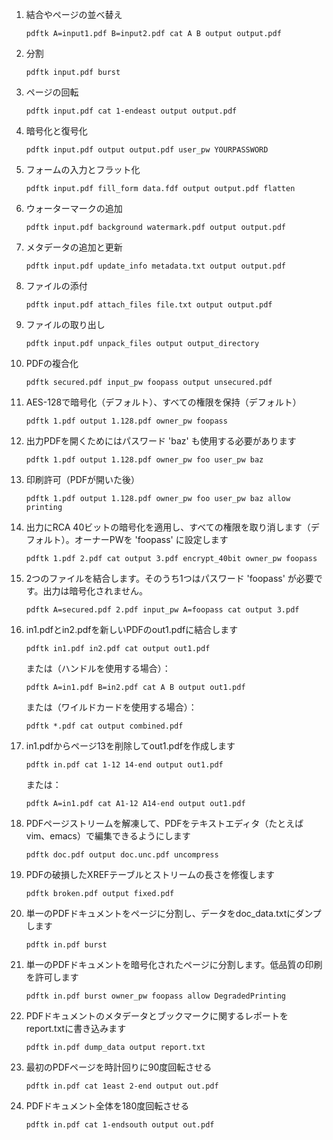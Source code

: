 1. 結合やページの並べ替え
   
   `pdftk A=input1.pdf B=input2.pdf cat A B output output.pdf`

1. 分割
   
   `pdftk input.pdf burst`

1. ページの回転
   
   `pdftk input.pdf cat 1-endeast output output.pdf`

1. 暗号化と復号化
   
   `pdftk input.pdf output output.pdf user_pw YOURPASSWORD`

1. フォームの入力とフラット化
   
   `pdftk input.pdf fill_form data.fdf output output.pdf flatten`

1. ウォーターマークの追加
   
   `pdftk input.pdf background watermark.pdf output output.pdf`

1. メタデータの追加と更新
   
   `pdftk input.pdf update_info metadata.txt output output.pdf`

1. ファイルの添付
   
   `pdftk input.pdf attach_files file.txt output output.pdf`

1. ファイルの取り出し
   
   `pdftk input.pdf unpack_files output output_directory`

1. PDFの複合化

   `pdftk secured.pdf input_pw foopass output unsecured.pdf`

1. AES-128で暗号化（デフォルト）、すべての権限を保持（デフォルト）

   `pdftk 1.pdf output 1.128.pdf owner_pw foopass`

1. 出力PDFを開くためにはパスワード 'baz' も使用する必要があります

   `pdftk 1.pdf output 1.128.pdf owner_pw foo user_pw baz`

1. 印刷許可（PDFが開いた後）

   `pdftk 1.pdf output 1.128.pdf owner_pw foo user_pw baz allow printing`

1. 出力にRCA 40ビットの暗号化を適用し、すべての権限を取り消します（デフォルト）。オーナーPWを 'foopass' に設定します

   `pdftk 1.pdf 2.pdf cat output 3.pdf encrypt_40bit owner_pw foopass`

1. 2つのファイルを結合します。そのうち1つはパスワード 'foopass' が必要です。出力は暗号化されません。

   `pdftk A=secured.pdf 2.pdf input_pw A=foopass cat output 3.pdf`

1. in1.pdfとin2.pdfを新しいPDFのout1.pdfに結合します

   `pdftk in1.pdf in2.pdf cat output out1.pdf`

   または（ハンドルを使用する場合）：

   `pdftk A=in1.pdf B=in2.pdf cat A B output out1.pdf`

   または（ワイルドカードを使用する場合）：

   `pdftk *.pdf cat output combined.pdf`

1. in1.pdfからページ13を削除してout1.pdfを作成します

   `pdftk in.pdf cat 1-12 14-end output out1.pdf`

   または：

   `pdftk A=in1.pdf cat A1-12 A14-end output out1.pdf`

1. PDFページストリームを解凍して、PDFをテキストエディタ（たとえばvim、emacs）で編集できるようにします

   `pdftk doc.pdf output doc.unc.pdf uncompress`

1. PDFの破損したXREFテーブルとストリームの長さを修復します

   `pdftk broken.pdf output fixed.pdf`

1. 単一のPDFドキュメントをページに分割し、データをdoc_data.txtにダンプします

   `pdftk in.pdf burst`

1. 単一のPDFドキュメントを暗号化されたページに分割します。低品質の印刷を許可します

   `pdftk in.pdf burst owner_pw foopass allow DegradedPrinting`

1. PDFドキュメントのメタデータとブックマークに関するレポートをreport.txtに書き込みます

   `pdftk in.pdf dump_data output report.txt`

1. 最初のPDFページを時計回りに90度回転させる

   `pdftk in.pdf cat 1east 2-end output out.pdf`

1. PDFドキュメント全体を180度回転させる

   `pdftk in.pdf cat 1-endsouth output out.pdf`


